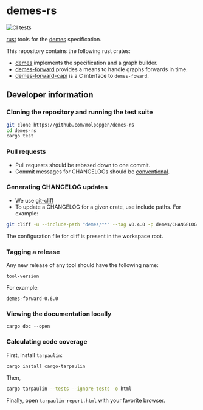 # demes-rs

![CI tests](https://github.com/molpopgen/demes-rs/workflows/CI/badge.svg)

[rust](https://www.rustlang.org) tools for the 
[demes](https://popsim-consortium.github.io/demes-spec-docs/main/introduction.html#sec-intro)
specification.

This repository contains the following rust crates:

* [demes](https://crates.io/crates/demes) implements the specification and a graph builder.
* [demes-forward](https://crates.io/crates/demes-forward) provides a means to handle graphs forwards in time.
* [demes-forward-capi](https://crates.io/crates/demes-forward-capi) is a C interface to `demes-foward`.

## Developer information

### Cloning the repository and running the test suite

```sh
git clone https://github.com/molpopgen/demes-rs
cd demes-rs
cargo test
```

### Pull requests

* Pull requests should be rebased down to one commit.
* Commit messages for CHANGELOGs should be
  [conventional](https://www.conventionalcommits.org/en/v1.0.0/).

### Generating CHANGELOG updates

* We use [git-cliff](https://github.com/orhun/git-cliff)
* To update a CHANGELOG for a given crate, use include paths.
  For example:

```sh
git cliff -u --include-path "demes/**" --tag v0.4.0 -p demes/CHANGELOG.md
```

The configuration file for cliff is present in the workspace root.

### Tagging a release

Any new release of any tool should have the following name:

```
tool-version
```

For example:

```
demes-forward-0.6.0
```

### Viewing the documentation locally

```
cargo doc --open
```

### Calculating code coverage

First, install `tarpaulin`:

```sh
cargo install cargo-tarpaulin
```

Then,

```sh
cargo tarpaulin --tests --ignore-tests -o html
```

Finally, open `tarpaulin-report.html` with your favorite browser.

